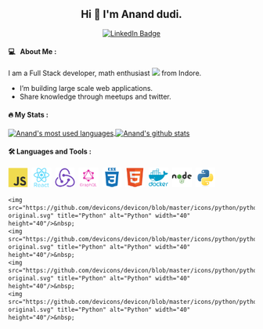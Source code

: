 <div id="header" align="center">
  <h2> Hi 👋 I'm Anand dudi.</h2>
  <div id="badges">
    <a href="https://www.linkedin.com/in/anand-dudi/">
      <img src="https://img.shields.io/badge/LinkedIn-blue?style=for-the-badge&logo=linkedin&logoColor=white" alt="LinkedIn Badge"/>
    </a>
  </div>
</div>

#### 💻 &nbsp; About Me :
I am a Full Stack developer, math enthusiast <img src="https://media.giphy.com/media/WUlplcMpOCEmTGBtBW/giphy.gif" width="30"> from Indore.
- I’m building large scale web applications.
- Share knowledge through meetups and twitter.

#### :fire: My Stats :
<!--- [![GitHub Streak](http://github-readme-streak-stats.herokuapp.com?user=Ananddudi&theme=dark&background=000000)](https://git.io/streak-stats) 
 
[![Top Langs](https://github-readme-stats.vercel.app/api/top-langs/?username=Ananddudi&layout=compact&theme=light)](https://github.com/Ananddudi/github-readme-stats) -->

<a href="https://github.com/Ananddudi">
  <img align="center" src="https://github-readme-stats.vercel.app/api/top-langs/?username=Ananddudi&theme=light&count_private=true&layout=compact" width="205" alt="Anand's most used languages" />
</a>
<a href="https://github.com/Ananddudi">
 <img align="center" src="https://github-readme-stats.vercel.app/api?username=Ananddudi&show_icons=true&theme=light&line_height=27&include_all_commits=true&count_private=true&hide=issues,prs,contribs" width="350" alt="Anand's github stats"/>
</a>

#### :hammer_and_wrench: Languages and Tools :
<div>
  <img src="https://github.com/devicons/devicon/blob/master/icons/javascript/javascript-original.svg" title="JavaScript" alt="JavaScript" width="40" height="40"/>&nbsp;
  <img src="https://github.com/devicons/devicon/blob/master/icons/react/react-original-wordmark.svg" title="React" alt="React" width="40" height="40"/>&nbsp;
  <img src="https://github.com/devicons/devicon/blob/master/icons/redux/redux-original.svg" title="Redux" alt="Redux " width="40" height="40"/>&nbsp;
  <img src="https://github.com/devicons/devicon/blob/master/icons/graphql/graphql-plain-wordmark.svg" title="GraphQL" alt="GraphQL" width="40" height="40"/>&nbsp;
  <img src="https://github.com/devicons/devicon/blob/master/icons/css3/css3-plain-wordmark.svg"  title="CSS3" alt="CSS" width="40" height="40"/>&nbsp;
  <img src="https://github.com/devicons/devicon/blob/master/icons/html5/html5-original.svg" title="HTML5" alt="HTML" width="40" height="40"/>&nbsp;
  <img src="https://github.com/devicons/devicon/blob/master/icons/docker/docker-plain-wordmark.svg" title="Docker" alt="Docker" width="40" height="40"/>&nbsp;
  <img src="https://github.com/devicons/devicon/blob/master/icons/nodejs/nodejs-original-wordmark.svg" title="NodeJS" alt="NodeJS" width="40" height="40"/>&nbsp;
  <img src="https://github.com/devicons/devicon/blob/master/icons/python/python-original.svg" title="Python" alt="Python" width="40" height="40"/>&nbsp;
  
    <img src="https://github.com/devicons/devicon/blob/master/icons/python/python-original.svg" title="Python" alt="Python" width="40" height="40"/>&nbsp;
    <img src="https://github.com/devicons/devicon/blob/master/icons/python/python-original.svg" title="Python" alt="Python" width="40" height="40"/>&nbsp;
    <img src="https://github.com/devicons/devicon/blob/master/icons/python/python-original.svg" title="Python" alt="Python" width="40" height="40"/>&nbsp;
    <img src="https://github.com/devicons/devicon/blob/master/icons/python/python-original.svg" title="Python" alt="Python" width="40" height="40"/>&nbsp;
</div>



